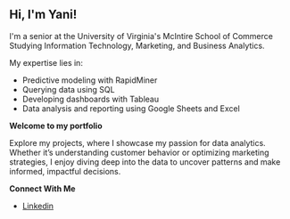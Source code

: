 ## Hi, I'm Yani!

I'm a senior at the University of Virginia's McIntire School of Commerce
Studying Information Technology, Marketing, and Business Analytics.

My expertise lies in:

* Predictive modeling with RapidMiner
* Querying data using SQL
* Developing dashboards with Tableau
* Data analysis and reporting using Google Sheets and Excel

**Welcome to my portfolio**


Explore my projects, where I showcase my passion for data analytics. Whether it’s understanding customer behavior or optimizing marketing strategies, I enjoy diving deep into the data to uncover patterns and make informed, impactful decisions.

**Connect With Me**
* [Linkedin](https://www.linkedin.com/in/yani-iben/)
